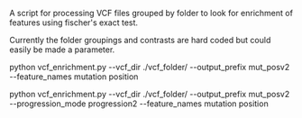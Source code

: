 A script for processing VCF files grouped by folder to look for enrichment of features using fischer's exact test.  


Currently the folder groupings and contrasts are hard coded but could easily be made a parameter.  


python vcf_enrichment.py --vcf_dir ./vcf_folder/ --output_prefix mut_posv2 --feature_names mutation position  

python vcf_enrichment.py --vcf_dir ./vcf_folder/ --output_prefix mut_posv2 --progression_mode progression2 --feature_names mutation position  

